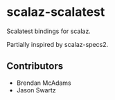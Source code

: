 scalaz-scalatest
================

Scalatest bindings for scalaz.

Partially inspired by scalaz-specs2.

## Contributors

* Brendan McAdams
* Jason Swartz